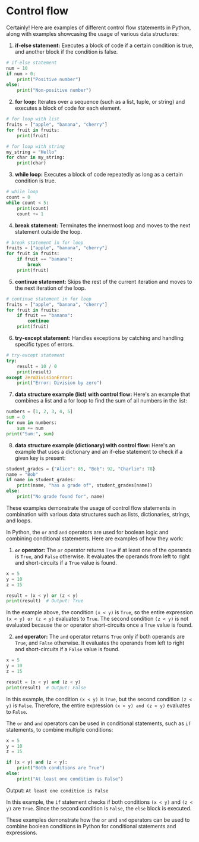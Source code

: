 # Control flow
Certainly! Here are examples of different control flow statements in Python, along with examples showcasing the usage of various data structures:

1. **if-else statement:** Executes a block of code if a certain condition is true, and another block if the condition is false.

```python
# if-else statement
num = 10
if num > 0:
    print("Positive number")
else:
    print("Non-positive number")
```

2. **for loop:** Iterates over a sequence (such as a list, tuple, or string) and executes a block of code for each element.

```python
# for loop with list
fruits = ["apple", "banana", "cherry"]
for fruit in fruits:
    print(fruit)

# for loop with string
my_string = "Hello"
for char in my_string:
    print(char)
```

3. **while loop:** Executes a block of code repeatedly as long as a certain condition is true.

```python
# while loop
count = 0
while count < 5:
    print(count)
    count += 1
```

4. **break statement:** Terminates the innermost loop and moves to the next statement outside the loop.

```python
# break statement in for loop
fruits = ["apple", "banana", "cherry"]
for fruit in fruits:
    if fruit == "banana":
        break
    print(fruit)
```

5. **continue statement:** Skips the rest of the current iteration and moves to the next iteration of the loop.

```python
# continue statement in for loop
fruits = ["apple", "banana", "cherry"]
for fruit in fruits:
    if fruit == "banana":
        continue
    print(fruit)
```

6. **try-except statement:** Handles exceptions by catching and handling specific types of errors.

```python
# try-except statement
try:
    result = 10 / 0
    print(result)
except ZeroDivisionError:
    print("Error: Division by zero")
```

7. **data structure example (list) with control flow:**
Here's an example that combines a list and a for loop to find the sum of all numbers in the list:

```python
numbers = [1, 2, 3, 4, 5]
sum = 0
for num in numbers:
    sum += num
print("Sum:", sum)
```

8. **data structure example (dictionary) with control flow:**
Here's an example that uses a dictionary and an if-else statement to check if a given key is present:

```python
student_grades = {"Alice": 85, "Bob": 92, "Charlie": 78}
name = "Bob"
if name in student_grades:
    print(name, "has a grade of", student_grades[name])
else:
    print("No grade found for", name)
```

These examples demonstrate the usage of control flow statements in combination with various data structures such as lists, dictionaries, strings, and loops.

In Python, the `or` and `and` operators are used for boolean logic and combining conditional statements. Here are examples of how they work:

1. **`or` operator:**
The `or` operator returns `True` if at least one of the operands is `True`, and `False` otherwise. It evaluates the operands from left to right and short-circuits if a `True` value is found.

```python
x = 5
y = 10
z = 15

result = (x < y) or (z < y)
print(result)  # Output: True
```

In the example above, the condition `(x < y)` is `True`, so the entire expression `(x < y) or (z < y)` evaluates to `True`. The second condition `(z < y)` is not evaluated because the `or` operator short-circuits once a `True` value is found.

2. **`and` operator:**
The `and` operator returns `True` only if both operands are `True`, and `False` otherwise. It evaluates the operands from left to right and short-circuits if a `False` value is found.

```python
x = 5
y = 10
z = 15

result = (x < y) and (z < y)
print(result)  # Output: False
```

In this example, the condition `(x < y)` is `True`, but the second condition `(z < y)` is `False`. Therefore, the entire expression `(x < y) and (z < y)` evaluates to `False`.

The `or` and `and` operators can be used in conditional statements, such as `if` statements, to combine multiple conditions:

```python
x = 5
y = 10
z = 15

if (x < y) and (z < y):
    print("Both conditions are True")
else:
    print("At least one condition is False")
```

Output: `At least one condition is False`

In this example, the `if` statement checks if both conditions `(x < y)` and `(z < y)` are `True`. Since the second condition is `False`, the `else` block is executed.

These examples demonstrate how the `or` and `and` operators can be used to combine boolean conditions in Python for conditional statements and expressions.